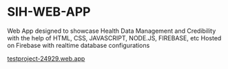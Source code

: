 # SIH-WEB-APP
Web App designed to showcase Health Data Management and Credibility with the help of HTML, CSS, JAVASCRIPT, NODE.JS, FIREBASE, etc
Hosted on Firebase with realtime database configurations

[testproject-24929.web.app](https://testproject-24929.web.app/)
